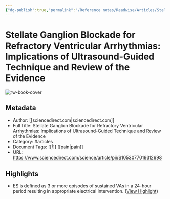 ```yaml
---
{"dg-publish":true,"permalink":"/Reference notes/Readwise/Articles/Stellate Ganglion Blockade for Refractory Ventricular Arrhythmias Implications of Ultrasound-Guided Technique and Review of the Evidence/"}
---
```


# Stellate Ganglion Blockade for Refractory Ventricular Arrhythmias: Implications of Ultrasound-Guided Technique and Review of the Evidence

![rw-book-cover](https://ars.els-cdn.com/content/image/1-s2.0-S1053077020X00073-cov150h.gif)

## Metadata
- Author: [[sciencedirect.com\|sciencedirect.com]]
- Full Title: Stellate Ganglion Blockade for Refractory Ventricular Arrhythmias: Implications of Ultrasound-Guided Technique and Review of the Evidence
- Category: #articles
- Document Tags: [[*\|*]] [[pain\|pain]] 
- URL: https://www.sciencedirect.com/science/article/pii/S1053077019312698

## Highlights
- ES is defined as 3 or more episodes of sustained VAs in a 24-hour period resulting in appropriate electrical intervention. ([View Highlight](https://read.readwise.io/read/01h2hce439t2x3c02tjgykwnnd))

